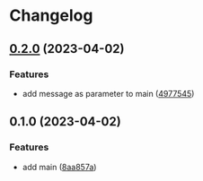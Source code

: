 # Changelog

## [0.2.0](https://github.com/guilhermeprokisch/timetoc/compare/v0.1.0...v0.2.0) (2023-04-02)


### Features

* add message as parameter to main ([4977545](https://github.com/guilhermeprokisch/timetoc/commit/4977545521742c035e4a68a6a6b78ffc1fbbcedf))

## 0.1.0 (2023-04-02)


### Features

* add main ([8aa857a](https://github.com/guilhermeprokisch/timetoc/commit/8aa857aa32bd0b2f29da6e03acd30e57b77b3eac))
